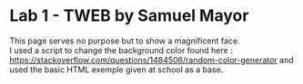 # Lab 1 - TWEB by Samuel Mayor
This page serves no purpose but to show a magnificent face.  
I used a script to change the background color found here : https://stackoverflow.com/questions/1484506/random-color-generator and used the basic HTML exemple given at school as a base.
